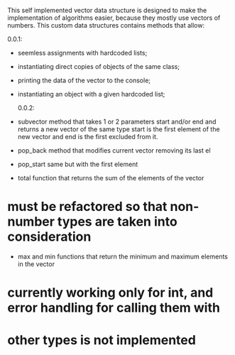 This self implemented vector data structure is designed to make the implementation of algorithms easier, because they mostly use vectors of numbers. This custom data structures contains methods that allow:

0.0.1:

- seemless assignments with hardcoded lists;
- instantiating direct copies of objects of the same class;
- printing the data of the vector to the console;
- instantiating an object with a given hardcoded list;

  0.0.2:

- subvector method that takes 1 or 2 parameters start and/or end
  and returns a new vector of the same type start is the first
  element of the new vector and end is the first excluded from it.
- pop_back method that modifies current vector removing its last el
- pop_start same but with the first element
- total function that returns the sum of the elements of the vector

# must be refactored so that non-number types are taken into consideration

- max and min functions that return the minimum and maximum elements in the vector

# currently working only for int, and error handling for calling them with

# other types is not implemented
